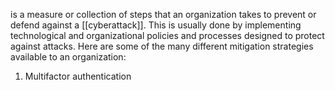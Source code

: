 is a measure or collection of steps that an organization takes to prevent or defend against a [[cyberattack]]. This is usually done by implementing technological and organizational policies and processes designed to protect against attacks. Here are some of the many different mitigation strategies available to an organization:
1. Multifactor authentication